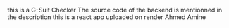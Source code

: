 this is a G-Suit Checker 
The source code of the backend is mentionned in the description 
this is a react app uploaded on render 
Ahmed Amine